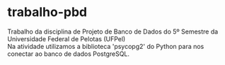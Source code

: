 # trabalho-pbd
Trabalho da disciplina de Projeto de Banco de Dados do 5º Semestre da Universidade Federal de Pelotas (UFPel)<br/>
Na atividade utilizamos a biblioteca 'psycopg2' do Python para nos conectar ao banco de dados PostgreSQL.
